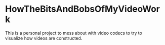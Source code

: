 # HowTheBitsAndBobsOfMyVideoWork

This is a personal project to mess about with video codecs to try to visualize how videos are constructed.